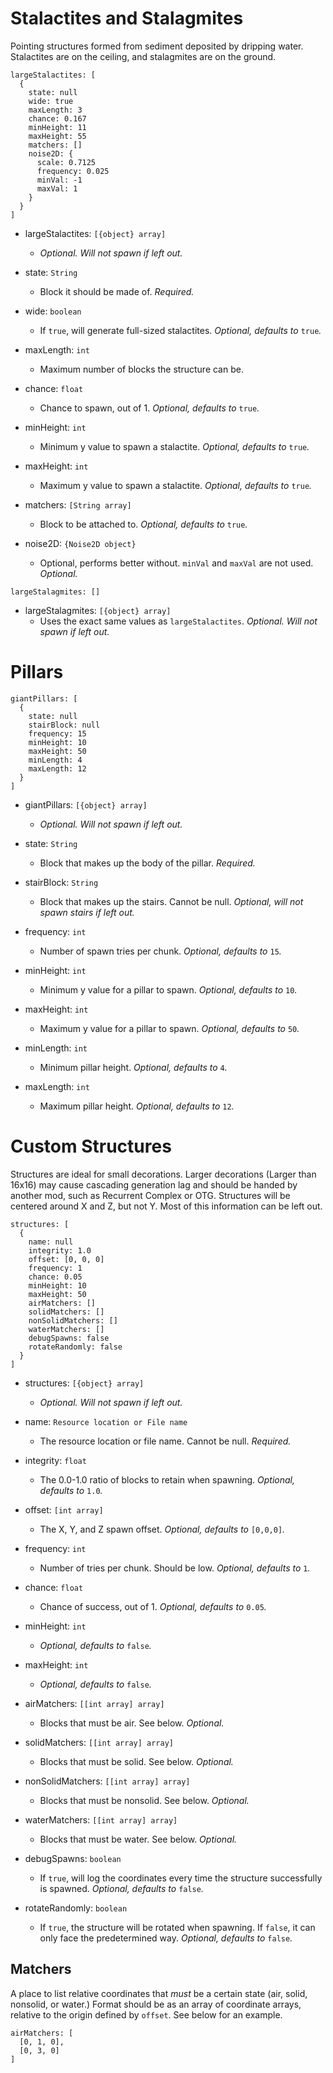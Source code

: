 # Stalactites and Stalagmites
Pointing structures formed from sediment deposited by dripping water. Stalactites are on the ceiling, and stalagmites are on the ground.
```
largeStalactites: [
  {
    state: null
    wide: true
    maxLength: 3
    chance: 0.167
    minHeight: 11
    maxHeight: 55
    matchers: []
    noise2D: {
      scale: 0.7125
      frequency: 0.025
      minVal: -1
      maxVal: 1
    }
  }
]
```
- largeStalactites: `[{object} array]`
  - *Optional. Will not spawn if left out.*


- state: `String`
  - Block it should be made of. *Required.*


- wide: `boolean`
  - If `true`, will generate full-sized stalactites. *Optional, defaults to* `true`*.*


- maxLength: `int`
  - Maximum number of blocks the structure can be.


- chance: `float`
  - Chance to spawn, out of 1. *Optional, defaults to* `true`*.*


- minHeight: `int`
  - Minimum y value to spawn a stalactite. *Optional, defaults to* `true`*.*


- maxHeight: `int`
  - Maximum y value to spawn a stalactite. *Optional, defaults to* `true`*.*


- matchers: `[String array]`
  - Block to be attached to. *Optional, defaults to* `true`*.*


- noise2D: `{Noise2D object}`
  - Optional, performs better without. `minVal` and `maxVal` are not used. *Optional.*


```
largeStalagmites: []
```
- largeStalagmites: `[{object} array]`
  - Uses the exact same values as `largeStalactites`. *Optional. Will not spawn if left out.*


# Pillars
```
giantPillars: [
  {
    state: null
    stairBlock: null
    frequency: 15
    minHeight: 10
    maxHeight: 50
    minLength: 4
    maxLength: 12
  }
]
```
- giantPillars: `[{object} array]`
  - *Optional. Will not spawn if left out.*


- state: `String`
  - Block that makes up the body of the pillar. *Required.*


- stairBlock: `String`
  - Block that makes up the stairs. Cannot be null. *Optional, will not spawn stairs if left out.*


- frequency: `int`
  - Number of spawn tries per chunk. *Optional, defaults to* `15`*.*


- minHeight: `int`
  - Minimum y value for a pillar to spawn. *Optional, defaults to* `10`*.*


- maxHeight: `int`
  - Maximum y value for a pillar to spawn. *Optional, defaults to* `50`*.*


- minLength: `int`
  - Minimum pillar height. *Optional, defaults to* `4`*.*


- maxLength: `int`
  - Maximum pillar height. *Optional, defaults to* `12`*.*


# Custom Structures
Structures are ideal for small decorations. Larger decorations (Larger than 16x16) may cause cascading generation lag and should be handed by another mod, such as Recurrent Complex or OTG. Structures will be centered around X and Z, but not Y. Most of this information can be left out.
```
structures: [
  {
    name: null
    integrity: 1.0
    offset: [0, 0, 0]
    frequency: 1
    chance: 0.05
    minHeight: 10
    maxHeight: 50
    airMatchers: []
    solidMatchers: []
    nonSolidMatchers: []
    waterMatchers: []
    debugSpawns: false
    rotateRandomly: false
  }
]
```
- structures: `[{object} array]`
  - *Optional. Will not spawn if left out.*


- name: `Resource location or File name`
  - The resource location or file name. Cannot be null. *Required.*


- integrity: `float`
  - The 0.0-1.0 ratio of blocks to retain when spawning. *Optional, defaults to* `1.0`*.*


- offset: `[int array]`
  - The X, Y, and Z spawn offset. *Optional, defaults to* `[0,0,0]`*.*


- frequency: `int`
  - Number of tries per chunk. Should be low. *Optional, defaults to* `1`*.*


- chance: `float`
  - Chance of success, out of 1. *Optional, defaults to* `0.05`*.*


- minHeight: `int`
  - *Optional, defaults to* `false`*.*


- maxHeight: `int`
  - *Optional, defaults to* `false`*.*


- airMatchers: `[[int array] array]`
  - Blocks that must be air. See below. *Optional.*


- solidMatchers: `[[int array] array]`
  - Blocks that must be solid. See below. *Optional.*


- nonSolidMatchers: `[[int array] array]`
  - Blocks that must be nonsolid. See below. *Optional.*


- waterMatchers: `[[int array] array]`
  - Blocks that must be water. See below. *Optional.*


- debugSpawns: `boolean`
  - If `true`, will log the coordinates every time the structure successfully is spawned. *Optional, defaults to* `false`*.*


- rotateRandomly: `boolean`
  - If `true`, the structure will be rotated when spawning. If `false`, it can only face the predetermined way. *Optional, defaults to* `false`*.*


## Matchers
A place to list relative coordinates that *must* be a certain state (air, solid, nonsolid, or water.) Format should be as an array of coordinate arrays, relative to the origin defined by `offset`. See below for an example.
```
airMatchers: [
  [0, 1, 0],
  [0, 3, 0]
]
```
